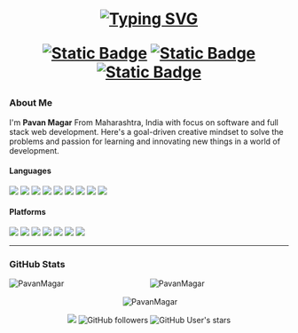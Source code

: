 <h1 align="center">
  <a href="https://git.io/typing-svg"><img src="https://readme-typing-svg.herokuapp.com?font=Fira+Code&weight=650&duration=3000&pause=400&color=00FFFF&center=true&vCenter=true&random=false&width=435&lines=You're+on+Pavan+Magar's+Desktop+%F0%9F%A7%91%E2%80%8D%F0%9F%92%BB;Hey+there+%2F%3E" alt="Typing SVG" /></a>
  
  [![Static Badge](https://img.shields.io/badge/Click_to_Visit-Second_Profile-aqua)](https://github.com/invizher)
  [![Static Badge](https://img.shields.io/badge/Checkout-Portfolio-aqua)](https://invizher.eu.org)
  [![Static Badge](https://img.shields.io/badge/Contact_Me-On_Email-aqua)](https://github.com/invizher)



  
</h1>

### About Me 
I'm **Pavan Magar** From Maharashtra, India with focus on software and full stack web development. Here's a goal-driven creative mindset to solve the problems and passion for learning and innovating new things in a world of development.

#### Languages

![](https://img.shields.io/badge/-c-%232c3e50?style=flat-square&logo=c)
![](https://img.shields.io/badge/-cpp-%232c3e50?style=flat-square&logo=cplusplus)
![](https://img.shields.io/badge/-html-%232c3e50?style=flat-square&logo=html5)
![](https://img.shields.io/badge/-css-%232c3e50?style=flat-square&logo=css3)
![](https://img.shields.io/badge/-js-%232c3e50?style=flat-square&logo=javascript)
![](https://img.shields.io/badge/-java-%232c3e50?style=flat-square&logo=java)
![](https://img.shields.io/badge/-sql-%232c3e50?style=flat-square&logo=sql)
![](https://img.shields.io/badge/-python-%232c3e50?style=flat-square&logo=python)
![](https://img.shields.io/badge/-go-%232c3e50?style=flat-square&logo=go)

#### Platforms

![](https://img.shields.io/badge/-vscode-%232c3e50?style=flat-square&logo=visualstudiocode)
![](https://img.shields.io/badge/-termux-%232c3e50?style=flat-square&logo=typescript)
![](https://img.shields.io/badge/-heroku-%232c3e50?style=flat-square&logo=heroku)
![](https://img.shields.io/badge/-mongodb-%232c3e50?style=flat-square&logo=mongodb)
![](https://img.shields.io/badge/-mysql-%232c3e50?style=flat-square&logo=mysql)
![](https://img.shields.io/badge/-git-%232c3e50?style=flat-square&logo=git)
![](https://img.shields.io/badge/-github-%232c3e50?style=flat-square&logo=github)

---


### GitHub Stats

<div align="center">
    <p><img align="left" src="https://github-readme-stats.vercel.app/api/top-langs?username=PavanMagar&show_icons=true&theme=dark&locale=en&layout=compact" alt="PavanMagar" /></p>
    <p><img align="center" src="https://github-readme-streak-stats.herokuapp.com/?user=PavanMagar&theme=dark" alt="PavanMagar" /></p>
    <p>&nbsp;<img align="center" src="https://github-readme-stats.vercel.app/api?username=PavanMagar&show_icons=true&theme=dark&locale=en" alt="PavanMagar" /></p>

  
 ![](https://komarev.com/ghpvc/?username=pavanmagar&style=for-the-badge)
![GitHub followers](https://img.shields.io/github/followers/PavanMagar?color=aqua&label=Followers&style=for-the-badge)
![GitHub User's stars](https://img.shields.io/github/stars/PavanMagar?affiliations=OWNER&color=aqua&style=for-the-badge)
 
</div>
